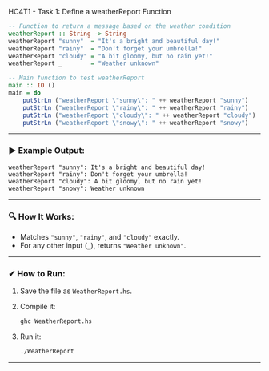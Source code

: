 HC4T1 - Task 1: Define a weatherReport Function

```haskell
-- Function to return a message based on the weather condition
weatherReport :: String -> String
weatherReport "sunny"  = "It's a bright and beautiful day!"
weatherReport "rainy"  = "Don't forget your umbrella!"
weatherReport "cloudy" = "A bit gloomy, but no rain yet!"
weatherReport _        = "Weather unknown"

-- Main function to test weatherReport
main :: IO ()
main = do
    putStrLn ("weatherReport \"sunny\": " ++ weatherReport "sunny")
    putStrLn ("weatherReport \"rainy\": " ++ weatherReport "rainy")
    putStrLn ("weatherReport \"cloudy\": " ++ weatherReport "cloudy")
    putStrLn ("weatherReport \"snowy\": " ++ weatherReport "snowy")
```

---

### ▶ **Example Output:**

```
weatherReport "sunny": It's a bright and beautiful day!
weatherReport "rainy": Don't forget your umbrella!
weatherReport "cloudy": A bit gloomy, but no rain yet!
weatherReport "snowy": Weather unknown
```

---

### 🔍 **How It Works:**

* Matches `"sunny"`, `"rainy"`, and `"cloudy"` exactly.
* For any other input (`_`), returns `"Weather unknown"`.

---

### ✔ **How to Run:**

1. Save the file as `WeatherReport.hs`.
2. Compile it:

   ```bash
   ghc WeatherReport.hs
   ```
3. Run it:

   ```bash
   ./WeatherReport
   ```

---


